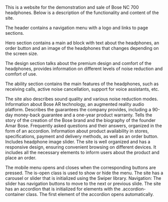 This is a website for the demonstration and sale of Bose NC 700 headphones. 
Below is a description of the functionality and content of the site.

The header contains a navigation menu with a logo and links to page sections.

Hero section contains a main ad block with text about the headphones, an order button and an image of the headphones that changes depending on the screen size.


The design section talks about the premium design and comfort of the headphones, provides information on different levels of noise reduction and comfort of use.

The ability section contains the main features of the headphones, such as receiving calls, active noise cancellation, support for voice assistants, etc.

The site also describes sound quality and various noise reduction modes. Information about Bose AR technology, an augmented reality audio platform.  Describes the guarantees the company provides, including a 90-day money-back guarantee and a one-year product warranty. Tells the story of the creation of the Bose brand and the biography of the founder Amar Bose. Frequently asked questions and their answers, organized in the form of an accordion. Information about product availability in stores, specifications, payment and delivery methods, as well as an order button. Includes headphone image slider.
The site is well organized and has a responsive design, ensuring convenient browsing on different devices. It includes all the necessary elements to inform users about the product and place an order.

The mobile menu opens and closes when the corresponding buttons are pressed. The is-open class is used to show or hide the menu.
The site has a carousel or slider that is initialized using the Swiper library.
Navigation: The slider has navigation buttons to move to the next or previous slide.
The site has an accordion that is initialized for elements with the .accordion-container class. The first element of the accordion opens automatically.
